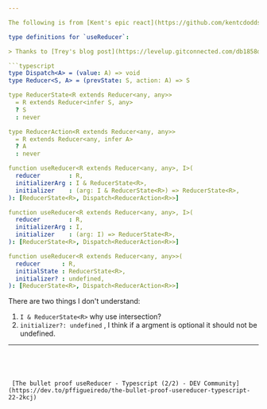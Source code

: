 ```yaml
---

The following is from [Kent's epic react](https://github.com/kentcdodds/advanced-react-hooks/blob/main/src/exercise/01.md#the-full-usereducer-api)

type definitions for `useReducer`:

> Thanks to [Trey's blog post](https://levelup.gitconnected.com/db1858d1fb9c)

```typescript
type Dispatch<A> = (value: A) => void
type Reducer<S, A> = (prevState: S, action: A) => S

type ReducerState<R extends Reducer<any, any>> 
  = R extends Reducer<infer S, any> 
  ? S
  : never

type ReducerAction<R extends Reducer<any, any>> 
  = R extends Reducer<any, infer A>
  ? A
  : never

function useReducer<R extends Reducer<any, any>, I>(
  reducer        : R,
  initializerArg : I & ReducerState<R>,
  initializer    : (arg: I & ReducerState<R>) => ReducerState<R>,
): [ReducerState<R>, Dispatch<ReducerAction<R>>]

function useReducer<R extends Reducer<any, any>, I>(
  reducer        : R,
  initializerArg : I,
  initializer    : (arg: I) => ReducerState<R>,
): [ReducerState<R>, Dispatch<ReducerAction<R>>]

function useReducer<R extends Reducer<any, any>>(
  reducer      : R,
  initialState : ReducerState<R>,
  initializer? : undefined,
): [ReducerState<R>, Dispatch<ReducerAction<R>>]
```

There are two things I don't understand:

1. `I & ReducerState<R>` why use intersection? 
2. `initializer?: undefined` , I think if a argment is optional it should not be undefined.



---
```




 [The bullet proof useReducer - Typescript (2/2) - DEV Community](https://dev.to/pffigueiredo/the-bullet-proof-usereducer-typescript-22-2kcj) 
